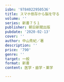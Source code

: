 ```yaml
---
isbn: '9784022950536'
title: スマホ依存から脳を守る
volume: ''
series: 新書７５１
publisher: 朝日新聞出版
pubdate: '2020-02-13'
cover: ''
author: 中山秀紀／著
description: ''
price: '790'
genre: ''
target: 一般
format: 新書
content: 医学・歯学・薬学

---
```

